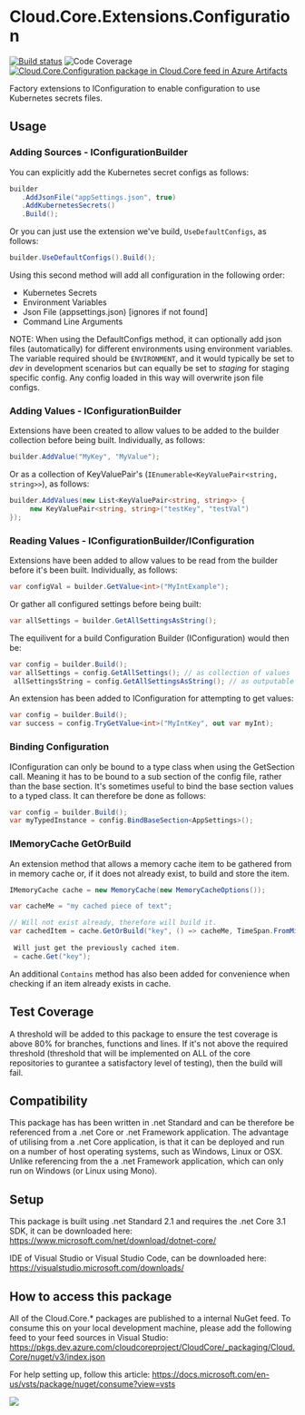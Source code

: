 # **Cloud.Core.Extensions.Configuration** 
[![Build status](https://dev.azure.com/cloudcoreproject/CloudCore/_apis/build/status/Cloud.Core%20Packages/Cloud.Core.Configuration_Package)](https://dev.azure.com/cloudcoreproject/CloudCore/_build/latest?definitionId=6) ![Code Coverage](https://cloud1core.blob.core.windows.net/codecoveragebadges/Cloud.Core.Configuration-LineCoverage.png) [![Cloud.Core.Configuration package in Cloud.Core feed in Azure Artifacts](https://feeds.dev.azure.com/cloudcoreproject/dfc5e3d0-a562-46fe-8070-7901ac8e64a0/_apis/public/Packaging/Feeds/8949198b-5c74-42af-9d30-e8c462acada6/Packages/e71ddf20-f66a-45da-b672-c32798cf1e51/Badge)](https://dev.azure.com/cloudcoreproject/CloudCore/_packaging?_a=package&feed=8949198b-5c74-42af-9d30-e8c462acada6&package=e71ddf20-f66a-45da-b672-c32798cf1e51&preferRelease=true)

<div id="description">
Factory extensions to IConfiguration to enable configuration to use Kubernetes secrets files.  
</div>

## Usage

### Adding Sources - IConfigurationBuilder

You can explicitly add the Kubernetes secret configs as follows:

```csharp
builder
   .AddJsonFile("appSettings.json", true)
   .AddKubernetesSecrets()
   .Build();
```

Or you can just use the extension we've build, `UseDefaultConfigs`, as follows:

```csharp
builder.UseDefaultConfigs().Build();
```

Using this second method will add all configuration in the following order:

 - Kubernetes Secrets
 - Environment Variables
 - Json File (appsettings.json) [ignores if not found]
 - Command Line Arguments

NOTE: When using the DefaultConfigs method, it can optionally add json files (automatically) for different environments using environment variables.  The variable required
should be `ENVIRONMENT`, and it would typically be set to *dev* in development scenarios but can equally be set to *staging* for staging specific config.  Any config loaded
in this way will overwrite json file configs.

### Adding Values - IConfigurationBuilder

Extensions have been created to allow values to be added to the builder collection before being built.  Individually, as follows:

```csharp
builder.AddValue("MyKey", "MyValue");
```

Or as a collection of KeyValuePair's (`IEnumerable<KeyValuePair<string, string>>`), as follows:

```csharp
builder.AddValues(new List<KeyValuePair<string, string>> {
     new KeyValuePair<string, string>("testKey", "testVal")
});
```

### Reading Values - IConfigurationBuilder/IConfiguration

Extensions have been added to allow values to be read from the builder before it's been built.  Individually, as follows:

```csharp
var configVal = builder.GetValue<int>("MyIntExample");
```

Or gather all configured settings before being built:

```csharp
var allSettings = builder.GetAllSettingsAsString();
```

The equilivent for a build Configuration Builder (IConfiguration) would then be:

```csharp
var config = builder.Build();
var allSettings = config.GetAllSettings(); // as collection of values
 allSettingsString = config.GetAllSettingsAsString(); // as outputable string
```

An extension has been added to IConfiguration for attempting to get values:

```csharp
var config = builder.Build();
var success = config.TryGetValue<int>("MyIntKey", out var myInt);
```

### Binding Configuration

IConfiguration can only be bound to a type class when using the GetSection<T> call.  Meaning it has to be bound to a sub section of the config file, rather than the base section.  It's sometimes useful to bind the base section values to a typed class.  It can therefore be done as follows:

```csharp
var config = builder.Build();
var myTypedInstance = config.BindBaseSection<AppSettings>();
```

### IMemoryCache GetOrBuild

An extension method that allows a memory cache item to be gathered from in memory cache or, if it does not already exist, to build and store the item.

```csharp
IMemoryCache cache = new MemoryCache(new MemoryCacheOptions());

var cacheMe = "my cached piece of text";

// Will not exist already, therefore will build it.
var cachedItem = cache.GetOrBuild("key", () => cacheMe, TimeSpan.FromMinutes(30));
	
 Will just get the previously cached item.
 = cache.Get("key");
```

An additional `Contains` method has also been added for convenience when checking if an item already exists in cache.

## Test Coverage
A threshold will be added to this package to ensure the test coverage is above 80% for branches, functions and lines.  If it's not above the required threshold 
(threshold that will be implemented on ALL of the core repositories to gurantee a satisfactory level of testing), then the build will fail.

## Compatibility
This package has has been written in .net Standard and can be therefore be referenced from a .net Core or .net Framework application. The advantage of utilising from a .net Core application, 
is that it can be deployed and run on a number of host operating systems, such as Windows, Linux or OSX.  Unlike referencing from the a .net Framework application, which can only run on 
Windows (or Linux using Mono).
 
## Setup
This package is built using .net Standard 2.1 and requires the .net Core 3.1 SDK, it can be downloaded here: 
https://www.microsoft.com/net/download/dotnet-core/

IDE of Visual Studio or Visual Studio Code, can be downloaded here:
https://visualstudio.microsoft.com/downloads/

## How to access this package
All of the Cloud.Core.* packages are published to a internal NuGet feed.  To consume this on your local development machine, please add the following feed to your feed sources in Visual Studio:
https://pkgs.dev.azure.com/cloudcoreproject/CloudCore/_packaging/Cloud.Core/nuget/v3/index.json
 
For help setting up, follow this article: https://docs.microsoft.com/en-us/vsts/package/nuget/consume?view=vsts


<img src="https://cloud1core.blob.core.windows.net/icons/cloud_core_small.PNG" />
